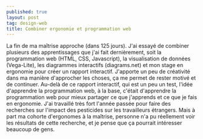 ```yaml
---
published: true
layout: post
tag: design-web
title: Combiner ergonomie et programmation web
---
```


La fin de ma maîtrise approche (dans 125 jours). J'ai essayé de combiner plusieurs des apprentissages que j'ai fait dernièrement, soit la programmation web (HTML, CSS, Javascript), la visualisation de données (Vega-Lite), les diagrammes interactifs (diagrams.net) et mon stage en ergonomie pour créer un rapport interactif. J'apporte un peu de créativité dans ma manière d'approcher les choses, ça me permet de rester motivé et de continuer. Au-delà de ce rapport interactif, qui est un peu un test, l'idée d'apprendre la programmation web, à la base, c'était d'apprendre la programmation web pour mieux partager ce que j'apprends et ce que je fais en ergonomie. J'ai travaillé très fort l'année passée pour faire des recherches sur l'impact des pesticides sur les travailleurs étrangers. Mais à part ma cohorte d'ergonomes à la maîtrise, personne n'a pu réellement voir les résultats de cette recherche, et je pense que ça pourrait intéresser beaucoup de gens. 
